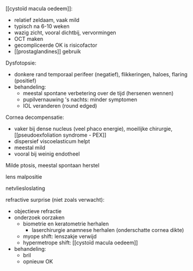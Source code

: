 [[cystoïd macula oedeem]]: 
- relatief zeldaam, vaak mild 
- typisch na 6-10 weken
- wazig zicht, vooral dichtbij, vervormingen
- OCT maken
- gecompliceerde OK is risicofactor
- [[prostaglandines]] gebruik

Dysfotopsie:
- donkere rand temporaal perifeer (negatief), flikkeringen, haloes, flaring (positief)
- behandeling:
	- meestal spontane verbetering over de tijd (hersenen wennen)
	- pupilvernauwing 's nachts: minder symptomen
	- IOL veranderen (round edged)

Cornea decompensatie:
- vaker bij dense nucleus (veel phaco energie), moeilijke chirurgie, [[pseudoexfoliation syndrome - PEX]] 
- dispersief viscoelasticum helpt
- meestal mild
- vooral bij weinig endotheel

Milde ptosis, meestal spontaan herstel

lens malpositie

netvliesloslating

refractive surprise (niet zoals verwacht):
- objectieve refractie
- onderzoek oorzaken 
	- biometrie en keratometrie herhalen
		- laserchirurgie anamnese herhalen (onderschatte cornea dikte)
	- myope shift: lenszakje verwijd
	- hypermetrope shift: [[cystoïd macula oedeem]] 
- behandeling:
	- bril
	- opnieuw OK
